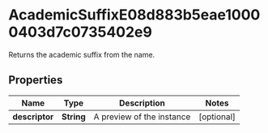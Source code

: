 

# AcademicSuffixE08d883b5eae10000403d7c0735402e9

Returns the academic suffix from the name.

## Properties

| Name | Type | Description | Notes |
|------------ | ------------- | ------------- | -------------|
|**descriptor** | **String** | A preview of the instance |  [optional] |



